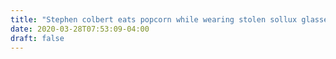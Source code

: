 ```yaml
---
title: "Stephen colbert eats popcorn while wearing stolen sollux glasses"
date: 2020-03-28T07:53:09-04:00
draft: false
---
```

